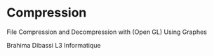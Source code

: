 # Compression
File Compression and Decompression with (Open GL)
Using Graphes


Brahima Dibassi
L3 Informatique